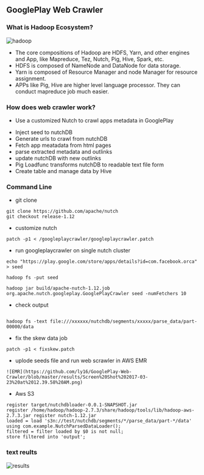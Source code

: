 ## GooglePlay Web Crawler
### What is Hadoop Ecosystem?
![hadoop](https://github.com/ly16/GooglePlay-Web-Crawler/blob/master/results/1232046853.jpg)
- The core compositions of Hadoop are HDFS, Yarn, and other engines and App, like Mapreduce, Tez, Nutch, Pig, Hive, Spark, etc.
- HDFS is composed of NameNode and DataNode for data storage.
- Yarn is composed of Resource Manager and node Manager for resource assignment.
- APPs like Pig, Hive are higher level language processor. They can conduct mapreduce job much easier.

### How does web crawler work?
- Use a customized Nutch to crawl apps metadata in GooglePlay
* Inject seed to nutchDB
* Generate urls to crawl from nutchDB
* Fetch app meatadata from html pages
* parse extracted metadata and outlinks
* update nutchDB with new outlinks
* Pig Loadfunc transforms nutchDB to readable text file form
* Create table and manage data by Hive

### Command Line
* git clone 
```
git clone https://github.com/apache/nutch
git checkout release-1.12
```
* customize nutch
```
patch -p1 < /googleplaycrawler/googleplaycrawler.patch
```
* run googleplaycrawler on single nutch cluster
```
echo "https://play.google.com/store/apps/details?id=com.facebook.orca" > seed

hadoop fs -put seed 

hadoop jar build/apache-nutch-1.12.job org.apache.nutch.googleplay.GooglePlayCrawler seed -numFetchers 10

```
* check output

```

hadoop fs -text file:///xxxxxx/nutchdb/segments/xxxxx/parse_data/part-00000/data

```
* fix the skew data job
```
patch -p1 < fixskew.patch
```
* uplode seeds file and run web scrawler in AWS EMR
```
![EMR](https://github.com/ly16/GooglePlay-Web-Crawler/blob/master/results/Screen%20Shot%202017-03-23%20at%2012.39.58%20AM.png)
```
* Aws S3
```
register target/nutchdbloader-0.0.1-SNAPSHOT.jar
register /home/hadoop/hadoop-2.7.3/share/hadoop/tools/lib/hadoop-aws-2.7.3.jar register nutch-1.12.jar
loaded = load 's3n://test/nutchdb/segments/*/parse_data/part-*/data' using com.example.NutchParsedDataLoader();
filtered = filter loaded by $0 is not null;
store filtered into 'output';
```
### text reults
![results](https://github.com/ly16/GooglePlay-Web-Crawler/blob/master/results/Screen%20Shot%202017-03-23%20at%2012.43.29%20AM.png?raw=true)
